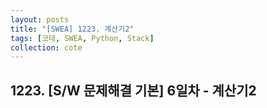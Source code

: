 ```yaml
---
layout: posts
title: "[SWEA] 1223. 계산기2"
tags: [코테, SWEA, Python, Stack]
collection: cote
---
```

## 1223. [S/W 문제해결 기본] 6일차 - 계산기2
<script src="https://gist.github.com/HyangsukMin/71d9e8974274d74921fbca2042cffc57.js"></script>
